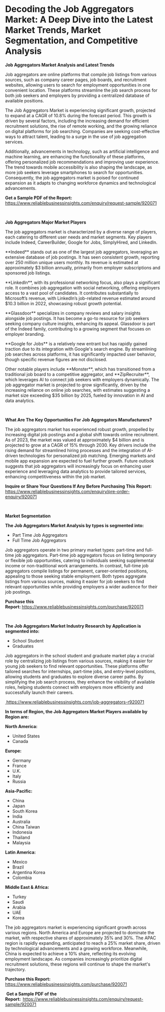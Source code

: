 <p><h1>Decoding the Job Aggregators Market: A Deep Dive into the Latest Market Trends, Market Segmentation, and Competitive Analysis</h1></p><p><strong>Job Aggregators Market Analysis and Latest Trends</strong></p>
<p><p>Job aggregators are online platforms that compile job listings from various sources, such as company career pages, job boards, and recruitment websites, allowing users to search for employment opportunities in one convenient location. These platforms streamline the job search process for both job seekers and employers by providing a centralized database of available positions. </p><p>The Job Aggregators Market is experiencing significant growth, projected to expand at a CAGR of 10.8% during the forecast period. This growth is driven by several factors, including the increasing demand for efficient recruitment solutions, the rise of remote working, and the growing reliance on digital platforms for job searching. Companies are seeking cost-effective ways to attract talent, leading to a surge in the use of job aggregation services. </p><p>Additionally, advancements in technology, such as artificial intelligence and machine learning, are enhancing the functionality of these platforms, offering personalized job recommendations and improving user experience. The trend towards mobile accessibility is also shaping the landscape, as more job seekers leverage smartphones to search for opportunities. Consequently, the job aggregators market is poised for continued expansion as it adapts to changing workforce dynamics and technological advancements.</p></p>
<p><strong>Get a Sample PDF of the Report:&nbsp;</strong> <a href="https://www.reliablebusinessinsights.com/enquiry/request-sample/920071?utm_campaign=3120&utm_medium=2&utm_source=Github&utm_content=ia&utm_term=17042025&utm_id=job-aggregators">https://www.reliablebusinessinsights.com/enquiry/request-sample/920071</a></p>
<p>&nbsp;</p>
<p><strong>Job Aggregators Major Market Players</strong></p>
<p><p>The job aggregators market is characterized by a diverse range of players, each catering to different user needs and market segments. Key players include Indeed, CareerBuilder, Google for Jobs, SimplyHired, and LinkedIn. </p><p>**Indeed** stands out as one of the largest job aggregators, leveraging an extensive database of job postings. It has seen consistent growth, reporting over 250 million unique users monthly. Its revenue is estimated at approximately $3 billion annually, primarily from employer subscriptions and sponsored job listings.</p><p>**LinkedIn**, with its professional networking focus, also plays a significant role. It combines job aggregation with social networking, offering employers access to a vast pool of candidates. It contributes substantially to Microsoft’s revenue, with LinkedIn’s job-related revenue estimated around $10.3 billion in 2022, showcasing robust growth potential.</p><p>**Glassdoor** specializes in company reviews and salary insights alongside job postings. It has become a go-to resource for job seekers seeking company culture insights, enhancing its appeal. Glassdoor is part of the Indeed family, contributing to a growing segment that focuses on employer branding.</p><p>**Google for Jobs** is a relatively new entrant but has rapidly gained traction due to its integration with Google's search engine. By streamlining job searches across platforms, it has significantly impacted user behavior, though specific revenue figures are not disclosed.</p><p>Other notable players include **Monster**, which has transitioned from a traditional job board to a competitive aggregator, and **ZipRecruiter**, which leverages AI to connect job seekers with employers dynamically. The job aggregator market is projected to grow significantly, driven by the increasing reliance on online job searches, with estimates suggesting a market size exceeding $35 billion by 2025, fueled by innovation in AI and data analytics.</p></p>
<p>&nbsp;</p>
<p><strong>What Are The Key Opportunities For Job Aggregators Manufacturers?</strong></p>
<p><p>The job aggregators market has experienced robust growth, propelled by increasing digital job postings and a global shift towards online recruitment. As of 2023, the market was valued at approximately $4 billion and is projected to grow at a CAGR of 15% through 2030. Key drivers include the rising demand for streamlined hiring processes and the integration of AI-driven technologies for personalized job matching. Emerging markets and mobile app expansion are expected to fuel further growth. Future outlook suggests that job aggregators will increasingly focus on enhancing user experience and leveraging data analytics to provide tailored services, enhancing competitiveness within the job market.</p></p>
<p><strong>Inquire or Share Your Questions If Any Before Purchasing This Report:</strong> <a href="https://www.reliablebusinessinsights.com/enquiry/pre-order-enquiry/920071?utm_campaign=3120&utm_medium=2&utm_source=Github&utm_content=ia&utm_term=17042025&utm_id=job-aggregators">https://www.reliablebusinessinsights.com/enquiry/pre-order-enquiry/920071</a></p>
<p>&nbsp;</p>
<p><strong>Market Segmentation</strong></p>
<p><strong>The Job Aggregators Market Analysis by types is segmented into:</strong></p>
<p><ul><li>Part Time Job Aggregators</li><li>Full Time Job Aggregators</li></ul></p>
<p><p>Job aggregators operate in two primary market types: part-time and full-time job aggregators. Part-time job aggregators focus on listing temporary or flexible job opportunities, catering to individuals seeking supplemental income or non-traditional work arrangements. In contrast, full-time job aggregators compile listings for permanent, career-oriented positions, appealing to those seeking stable employment. Both types aggregate listings from various sources, making it easier for job seekers to find relevant opportunities while providing employers a wider audience for their job postings.</p></p>
<p><strong>Purchase this Report:&nbsp;</strong><a href="https://www.reliablebusinessinsights.com/purchase/920071?utm_campaign=3120&utm_medium=2&utm_source=Github&utm_content=ia&utm_term=17042025&utm_id=job-aggregators">https://www.reliablebusinessinsights.com/purchase/920071</a></p>
<p>&nbsp;</p>
<p><strong>The Job Aggregators Market Industry Research by Application is segmented into:</strong></p>
<p><ul><li>School Student</li><li>Graduates</li></ul></p>
<p><p>Job aggregators in the school student and graduate market play a crucial role by centralizing job listings from various sources, making it easier for young job seekers to find relevant opportunities. These platforms offer tailored searches for internships, part-time jobs, and entry-level positions, allowing students and graduates to explore diverse career paths. By simplifying the job search process, they enhance the visibility of available roles, helping students connect with employers more efficiently and successfully launch their careers.</p></p>
<p><a href="https://www.reliablebusinessinsights.com/job-aggregators-r920071?utm_campaign=3120&utm_medium=2&utm_source=Github&utm_content=ia&utm_term=17042025&utm_id=job-aggregators">&nbsp;https://www.reliablebusinessinsights.com/job-aggregators-r920071</a></p>
<p><strong>In terms of Region, the Job Aggregators Market Players available by Region are:</strong></p>
<p>
    <p> <strong> North America: </strong>
        <ul>
            <li>United States</li>
            <li>Canada</li>
        </ul>
        </p> 
    <p> <strong> Europe: </strong>
        <ul>
            <li>Germany</li>
            <li>France</li>
            <li>U.K.</li>
            <li>Italy</li>
            <li>Russia</li>
        </ul>
        </p> 
    <p> <strong> Asia-Pacific: </strong>
        <ul>
            <li>China</li>
            <li>Japan</li>
            <li>South Korea</li>
            <li>India</li>
            <li>Australia</li>
            <li>China Taiwan</li>
            <li>Indonesia</li>
            <li>Thailand</li>
            <li>Malaysia</li>
        </ul>
        </p> 
    <p> <strong> Latin America: </strong>
        <ul>
            <li>Mexico</li>
            <li>Brazil</li>
            <li>Argentina Korea</li>
            <li>Colombia</li>
        </ul>
        </p> 
    <p> <strong> Middle East & Africa: </strong>
        <ul>
            <li>Turkey</li>
            <li>Saudi</li>
            <li>Arabia</li>
            <li>UAE</li>
            <li>Korea</li>
        </ul>
    </p>
    </p>
<p><p>The job aggregators market is experiencing significant growth across various regions. North America and Europe are projected to dominate the market, with respective shares of approximately 35% and 30%. The APAC region is rapidly expanding, anticipated to reach a 25% market share, driven by technological advancements and a growing workforce. Meanwhile, China is expected to achieve a 10% share, reflecting its evolving employment landscape. As companies increasingly prioritize digital recruitment solutions, these regions will continue to shape the market's trajectory.</p></p>
<p><strong>Purchase this Report: </strong><a href="https://www.reliablebusinessinsights.com/purchase/920071?utm_campaign=3120&utm_medium=2&utm_source=Github&utm_content=ia&utm_term=17042025&utm_id=job-aggregators">https://www.reliablebusinessinsights.com/purchase/920071</a></p>
<p>&nbsp;<strong>Get a Sample PDF of the Report:&nbsp;&nbsp;</strong><a href="https://www.reliablebusinessinsights.com/enquiry/request-sample/920071?utm_campaign=3120&utm_medium=2&utm_source=Github&utm_content=ia&utm_term=17042025&utm_id=job-aggregators">https://www.reliablebusinessinsights.com/enquiry/request-sample/920071</a></p>
<p><strong></strong></p>
<p><p></p><p></p><p></p></p>